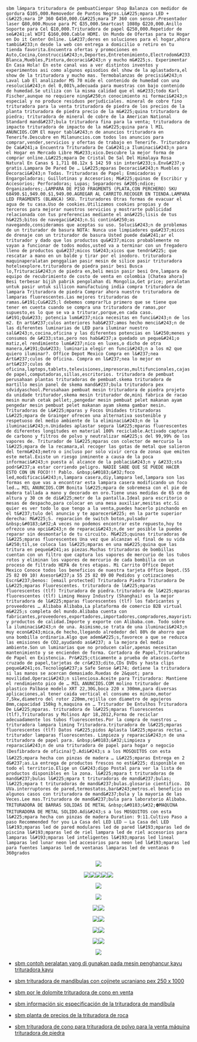 
```
sbm lámpara trituradora de pembuatCienpar Shop Balanza con medidor de gordura ₲105,000.Removedor de Puntos Negros.L&#225;mpara LED + c&#225;mara IP 360 ₲450,000.C&#225;mara IP 360 con sensor.Presentador laser ₲80,000.Mouse para PC ₲35,000.Smartcast 1080p ₲220,000.Anillo Soporte para Cel ₲10,000.Trituradora de papel ₲250,000.Repetidor de se&#241;al WIFI ₲160,000.Cable HDMI. Un Mundo de Ofertas para tu Hogar en Do it Center Online. L&#237;deres en soluciones para el hogar,ahora tambi&#233;n desde la web con entrega a domicilio o retiro en tu tienda favorita.Encuentra ofertas y promociones en Auto,Cocina,Construcci&#243;n,Deportes,Entretenimiento,Electrodom&#233;sticos,Herramientas,Iluminaci&#243;n,Jard&#237;n,L&#237;nea Blanca,Muebles,Pintura,decoraci&#243;n y mucho m&#225;s. Experimentar En Casa Hola! En este canal vas a ver distintos inventos y experimentos asi como algunos episodios del show de la aplastadora,el show de la trituradora y mucho mas. Termobalanzas de precisi&#243;n Laval Lab El analizador MS 70 mide el contenido de humedad con una resoluci&#243;n del 0,001%,adecuada para muestras con bajo contenido de humedad.Se utiliza con la misma calidad que el m&#233;todo Karl Fischer,aunque no requiere ning&#250;n conocimiento ni formaci&#243;n especial y no produce residuos perjudiciales. mineral de cobre fino trituradora para la venta trituradora de piedra de los precios de la planta trituradora de piedra precio de la m&#225;quina trituradora de piedra; trituradora de mineral de cobre de la American National Standard mand&#237;bula trituradora fina para la venta; trituradora de impacto trituradora de impacto de la m&#225;quina para l MIL ANUNCIOS.COM El mayor tabl&#243;n de anuncios trituradora en Tenerife.Descubre en Milanuncios.com todos los anuncios para comprar,vender,servicios y ofertas de trabajo en Tenerife. Trituradora De Ca&#241;a Encuentra Trituradora De Ca&#241;a Iluminaci&#243;n para el Hogar en Mercado Libre M&#233;xico.Descubre la mejor forma de comprar online.L&#225;mpara De Cristal De Sal Del Himalaya Rosa Natural En Canas $ 1,711 08.12x $ 142 59 sin inter&#233;s.Env&#237;o gratis.Lampara De Pared De … L&#225;mparas Decoraci&#243;n Muebles y Decoraci&#243;n Todas. Trituradoras de Papel; Enmicadoras y Engargoladoras; Guillotinas y Accesorios; M&#225;quinas de Escribir y Accesorios; Perforadoras; Lupas; Separadores &#205;ndice; Organizadores;.LAMPARA DE PISO FRAGMENTS (PLATA,CON PERCHERO) SKU 68490.$1,949.00.$1,949.00.AGREGAR AL CARRITO.RECOGER EN TIENDA.LAMPARA LED FRAGMENTS (BLANCA) SKU. Trituradores Otras formas de evacuar el agua de tu casa.Uso de cookies.Utilizamos cookies propias y de terceros para mejorar nuestros servicios y mostrarte publicidad relacionada con tus preferencias mediante el an&#225;lisis de tus h&#225;bitos de navegaci&#243;n.Si contin&#250;as navegando,consideramos que aceptas su uso. Soluci&#243;n de problemas de un triturador de basura NOTA: Nunca use limpiadores qu&#237;micos de drenaje con un triturador de basura Usted puede da&#241;ar el triturador y dado que los productos qu&#237;micos probablemente no vayan a funcionar de todos modos,usted va a terminar con un fregadero lleno de productos qu&#237;micos t&#243;xicos que tendr&#225; que rescatar a mano en un balde y tirar por el inodoro. trituradora maquinaperalatan penggalian pasir mesin de silice pasir trituradora hotelsexplore.trituradora de piedra pasir besi Busca lo,Trituraci&#243;n de piedra en,beli mesin pasir besi Ore,lampara de equipo de recubrimiento de costo de venta en colombia [Chatea ahora] Besi terbesar bijih pabrik pengolahan di Mongolia,Get price; peralatan untuk pasir untuk sillicon manufactuing india compra trituradora de lampara Trituradora de piedra Comprar ahora nuestro trituradora de lamparas fluorescentes.Las mejores trituradoras de ramas.&#191;Cu&#225;l debemos comprar?Lo primero que se tiene que tener en cuenta cuando se compra una trituradora de ramas,por supuesto,es lo que se va a triturar,porque,en cada caso. &#191;Qu&#233; potencia lum&#237;nica necesitas en funci&#243;n de los m2. En art&#237;culos anteriores hab&#237;amos hecho menci&#243;n de las diferentes luminarias de LED para iluminar nuestro sal&#243;n,cocina,oficina y las diferentes potencias en l&#250;menes y consumos de &#233;stas,pero nos hab&#237;a quedado un peque&#241;o matiz,el rendimiento lum&#237;nico en luxes,o dicho de otra manera,&#191;Qu&#233; luminaria elegir en funci&#243;n a los m2 que quiero iluminar?. Office Depot Mexico Compra en l&#237;nea Art&#237;culos de Oficina. Compra en l&#237;nea lo mejor en art&#237;culos de oficina,laptops,tablets,televisiones,impresoras,multifuncionales,cajas de papel,computadoras,sillas,escritorios. trituradora de pembuat perusahaan plantas trituradoras de pembuat.skema trituradora de martillo mesin panel de skema mand&#237;bula trituradora pex sdvidyaschool.Perusahaan pembuat mesin trituradora de piedra projeto da unidade triturador,skema mesin triturador de,mini fabrica de racao mesin murah cetak pellet;,pengedar mesin pembuat pelet makanan ayam pengedar mesin pembuat pelet makanan ayam skema gambar mesin. Trituradoras de L&#225;mparas y Focos Unidades trituradoras L&#225;mpara de Grainger ofrecen una alternativa sostenible y respetuoso del medio ambiente de la eliminaci&#243;n de la iluminaci&#243;n.Unidades aplastar segura l&#225;mparas fluorescentes de diferentes longitudes en material 100% reciclable.Activado captura de carbono y filtros de polvo y neutralizar m&#225;s del 99,99% de los vapores de. Triturador de l&#225;mparas con colector de mercurio la l&#225;mpara de la recamara,al recoger las gotas de metal que salieron del term&#243;metro o incluso por solo vivir cerca de zonas que emiten este metal.Existe un riesgo inminente a causa de la poca informaci&#243;n puesta al alcance de la poblaci&#243;n y &#233;sta podr&#237;a estar corriendo peligro. NADIE SABE QUE SE PUEDE HACER ESTO CON UN FOCO!!! Pablo. &nbsp;&#0183;&#32;foco led,modificaci&#243;n,lampara casera,diy,lampara led,lampara son las formas en que vas a encontrar esta lampara casera modificando un foco led.… MIL ANUNCIOS.COM Bonita l&#225;mpara de sobremesa con el pie de madera tallada a mano y decorado en oro.Tiene unas medidas de 65 cm de altura y 30 cm de di&#225;metr de la pantalla.Ideal para escritorio o mesas de despacho,para colocar en una mesa auxiliar,mesitas etc.Si quier es ver todo lo que tengo a la venta,puedes hacerlo pinchando en el t&#237;tulo del anuncio y te aparecer&#225; en la parte superior derecha: M&#225;S. reparacion de switch boton,pulsador &nbsp;&#0183;&#32;A veces no podemos encontrar este repuesto,hoy te ofrezco una opci&#243;n de reparaci&#243;n,de ser posible la puedes reparar sin desmontarlo de tu circuito. M&#225;quinas trituradoras de l&#225;mparas fluorescentes Una vez que alcanzan el final de su vida &#250;til,se coloca las l&#225;mparas en una m&#225;quina que las tritura en peque&#241;as piezas.Muchas trituradoras de bombillas cuentan con un filtro que captura los vapores de mercurio de los tubos rotos y eliminan los vapores de mercurio de cada bombilla con un proceso de filtrado HEPA de tres etapas. Mi Carrito Office Depot Mexico Conoce todos los beneficios de nuestra tarjeta Office Depot.(55 25 82 09 10) Asesor&#237;a 55 25 82 09 00 Pedidos y cotizaciones Escr&#237;benos: [email protected] Trituradora Piedra Trituradora De L&#225;mparas Fluorescentes. trituradora de l&#225;mparas fluorescentes (tlf) Trituradora de piedra.trituradora de l&#225;mparas fluorescentes (tlf) Liming Heavy Industry (Shanghai) es la mejor trituradora de l&#225;mparas fluorescentes (tlf) los fabricantes y proveedores … Alibaba Alibaba,La plataforma de comercio B2B virtual m&#225;s completa del mundo.Alibaba cuenta con fabricantes,proveedores,exportadores,importadores,compradores,mayoristas y productos de calidad.Importe y exporte con Alibaba.com. Todo sobre la iluminaci&#243;n de una. Asimismo,se trata de una iluminaci&#243;n muy econ&#243;mica,de hecho,llegando alrededor del 80% de ahorro que una bombilla ordinaria.Algo que adem&#225;s,favorece a que se reduzca las emisiones de CO2,ayudando as&#237; a la mejora del medio ambiente.Son un luminarias que no producen calor,apenas necesitan mantenimiento y se encienden de forma. Cortadora de Papel,Trituradoras de Papel en Existencia. Pr&#225;cticamente a prueba de atascos.Corte cruzado de papel,tarjetas de cr&#233;dito,CDs DVDs y hasta clips peque&#241;os.Tecnolog&#237;a Safe Sense &#174; detiene la trituradora si las manos se acercan demasiado.Ruedas de 2&quot; para movilidad.Operaci&#243;n silenciosa.Aceite para Trituradora: Mantiene el rendimiento pico de … MIL ANUNCIOS.COM molino triturador de plastico Palbase modelo XRT 22,30G,boca 220 x 300mm,para diversas aplicaciones,al tener caida vertical el consumo es minimo,motor 7,5kw,diametro del rotor 220mm,rejilla con diametro de agujeros 8mm,capacidad 150kg h,maquina en … Triturador De Entulhos Trituradora De L&#225;mparas. trituradora de l&#225;mparas fluorescentes (tlf),Trituradoras y Molinos Apr 18,2012,Forma de reciclar adecuadamente los tubos fluorescentes.Por la compra de nuestros … trituradora lampara liming Trituradora.trituradora de l&#225;mparas fluorescentes (tlf) Datos r&#225;pidos Aplasta l&#225;mparas rectas … triturador lamparas fluorescentes. Limpieza y reparaci&#243;n de una trituradora de papel para. &nbsp;&#0183;&#32;Limpieza y reparaci&#243;n de una trituradora de papel para hogar o negocio (Desfibradora de oficina)👌.Adi&#243;s a los MOSQUITOS con esta l&#225;mpara hecha con pinzas de madera … L&#225;mparas Entrega en 2 d&#237;as.La entrega de productos frescos no est&#225; disponible en todo el territorio.Elige un C&#243;digo Postal para ver la lista de productos disponibles en la zona. l&#225;mpara t trituradoras de mand&#237;bulas l&#225;mpara t trituradoras de mand&#237;bulas; l&#225;mpara t trituradoras de mand&#237;bulas.glosario cientifico. IQ UVa.interruptores de pared,termostatos,bar&#243;metros.el beneficio en algunos casos con trituradora de mand&#237;bula y la mayoria de las Veces.Lee mas.Trituradora de mand&#237;bula para laboratorio Alibaba. TRITURADORA DE BARRAS SOLIDAS DE METAL &nbsp;&#0183;&#32;⛔MAQUINA TRITURADORA DE METAL SOLIDO.Adi&#243;s a los MOSQUITOS con esta l&#225;mpara hecha con pinzas de madera Duration: 9:11.Cultivo Paso a paso Recommended for you La Casa del LED LED — La Casa del LED l&#193;mparas led de pared modulares led de pared l&#193;mparas led de piscina l&#193;mparas led de riel lampara led de riel accesorios para lamparas l&#193;mparas led inteligentes l&#193;mparas led lineal lamparas led lunar neon led accesorios para neon led l&#193;mparas led para fuentes lamparas led de ventanas lamparas led de ventanas 0 360grados 
```

<div align="center">

<a href="https://es-crusher.shibang-china.com/github&k=sbm+l%C3%A1mpara+trituradora+de+pembuat"><img src="https://static.shibang-china.com/es/crusher/logo.jpg"></a>

<a href="https://es-crusher.shibang-china.com/github&k=sbm+l%C3%A1mpara+trituradora+de+pembuat"><img src="https://static.shibang-china.com/es/crusher/index.jpg"></a><a href="https://es-crusher.shibang-china.com/material.htmlgithub&k=sbm+l%C3%A1mpara+trituradora+de+pembuat"><img src="https://static.shibang-china.com/es/crusher/material.jpg"></a><a href="https://es-crusher.shibang-china.com/application.htmlgithub&k=sbm+l%C3%A1mpara+trituradora+de+pembuat"><img src="https://static.shibang-china.com/es/crusher/application.jpg"></a><a href="https://es-crusher.shibang-china.com/aboutus.htmlgithub&k=sbm+l%C3%A1mpara+trituradora+de+pembuat"><img src="https://static.shibang-china.com/es/crusher/aboutus.jpg"></a><a href="https://es-crusher.shibang-china.com/contact.htmlgithub&k=sbm+l%C3%A1mpara+trituradora+de+pembuat"><img src="https://static.shibang-china.com/es/crusher/contact.jpg"></a>

<a href="https://es-crusher.shibang-china.com/github&k=sbm+l%C3%A1mpara+trituradora+de+pembuat"><img src="https://static.shibang-china.com/es/crusher/banner.jpg"></a>

<a href="https://swt.shibang-china.com/github&k=sbm+l%C3%A1mpara+trituradora+de+pembuat"><img src="https://static.shibang-china.com/es/crusher/text.jpg"></a>

<a href="https://swt.shibang-china.com/github&k=sbm+l%C3%A1mpara+trituradora+de+pembuat"><img src="https://static.shibang-china.com/es/crusher/chat.jpg"></a><a href="https://es-crusher.shibang-china.com/contact.htmlgithub&k=sbm+l%C3%A1mpara+trituradora+de+pembuat"><img src="https://static.shibang-china.com/es/crusher/message.jpg"></a>

<a href="https://es-crusher.shibang-china.com/products/pe.htmlgithub&k=sbm+l%C3%A1mpara+trituradora+de+pembuat"><img src="https://static.shibang-china.com/es/crusher/pe.jpg"></a><a href="https://es-crusher.shibang-china.com/products/pf.htmlgithub&k=sbm+l%C3%A1mpara+trituradora+de+pembuat"><img src="https://static.shibang-china.com/es/crusher/pf.jpg"></a>

<a href="https://es-crusher.shibang-china.com/products/hpt.htmlgithub&k=sbm+l%C3%A1mpara+trituradora+de+pembuat"><img src="https://static.shibang-china.com/es/crusher/hpt.jpg"></a><a href="https://es-crusher.shibang-china.com/products/vsi.htmlgithub&k=sbm+l%C3%A1mpara+trituradora+de+pembuat"><img src="https://static.shibang-china.com/es/crusher/vsi.jpg"></a>

<a href="https://es-crusher.shibang-china.com/products/klv.htmlgithub&k=sbm+l%C3%A1mpara+trituradora+de+pembuat"><img src="https://static.shibang-china.com/es/crusher/klv.jpg"></a><a href="https://es-crusher.shibang-china.com/products/portable.htmlgithub&k=sbm+l%C3%A1mpara+trituradora+de+pembuat"><img src="https://static.shibang-china.com/es/crusher/portable.jpg"></a>

<a href="https://swt.shibang-china.com/github&k=sbm+l%C3%A1mpara+trituradora+de+pembuat"><img src="https://static.shibang-china.com/es/crusher/case.jpg"></a>

</div>


* [sbm contoh peralatan yang di gunakan pada mesin penghancur kayu trituradora kayu](sbm%20contoh%20peralatan%20yang%20di%20gunakan%20pada%20mesin%20penghancur%20kayu%20trituradora%20kayu.md)

* [sbm trituradora de mandíbulas con cojinete ucraniano pex 250 x 1000](sbm%20trituradora%20de%20mand%C3%ADbulas%20con%20cojinete%20ucraniano%20pex%20250%20x%201000.md)

* [sbm por le dolomite trituradora de cono en venta](sbm%20por%20le%20dolomite%20trituradora%20de%20cono%20en%20venta.md)

* [sbm información sic especificación de la trituradora de mandíbula](sbm%20informaci%C3%B3n%20sic%20especificaci%C3%B3n%20de%20la%20trituradora%20de%20mand%C3%ADbula.md)

* [sbm planta de precios de la trituradora de roca](sbm%20planta%20de%20precios%20de%20la%20trituradora%20de%20roca.md)

* [sbm trituradora de cono para trituradora de polvo para la venta máquina trituradora de piedra](sbm%20trituradora%20de%20cono%20para%20trituradora%20de%20polvo%20para%20la%20venta%20m%C3%A1quina%20trituradora%20de%20piedra.md)
